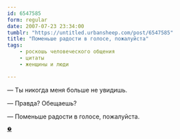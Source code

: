 ```yaml
---
id: 6547585
form: regular
date: 2007-07-23 23:34:00
tumblr: "https://untitled.urbansheep.com/post/6547585"
title: "Поменьше радости в голосе, пожалуйста"
tags:
    - роскошь человеческого общения
    - цитаты
    - женщины и люди

---
```


<p>—&nbsp;Ты никогда меня больше не увидишь.</p>
<p>—&nbsp;Правда? Обещаешь?</p>
<p>—&nbsp;Поменьше радости в голосе, пожалуйста.</p>

<p><small><a href="http://twitter.com/urbansheep/statuses/164499052">❼</a></small></p>

